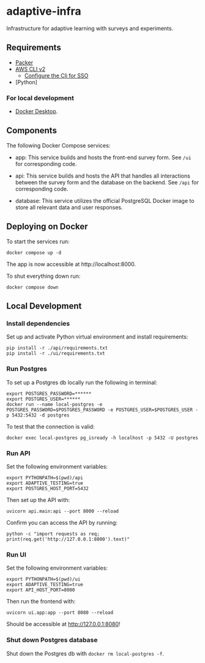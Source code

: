 # adaptive-infra
Infrastructure for adaptive learning with surveys and experiments.

## Requirements
- [Packer](https://developer.hashicorp.com/packer)
- [AWS CLI v2](https://docs.aws.amazon.com/cli/latest/userguide/getting-started-install.html)
    - [Configure the Cli for SSO](https://docs.aws.amazon.com/cli/latest/userguide/sso-configure-profile-token.html#sso-configure-profile-token-auto-sso)
- [Python]

### For local development

- [Docker Desktop](https://docs.docker.com/desktop/).

## Components
The following Docker Compose services:

- app:
    This service builds and hosts the front-end survey form. See
    `/ui` for corresponding code.

- api:
    This service builds and hosts the API that handles all interactions
    between the survey form and the database on the backend. See `/api`
    for corresponding code.

- database:
    This service utilizes the official PostgreSQL Docker image to store
    all relevant data and user responses.

## Deploying on Docker
To start the services run:
```shell
docker compose up -d
```

The app is now accessible at http://localhost:8000.

To shut everything down run:
```shell
docker compose down
```

## Local Development

### Install dependencies
Set up and activate Python virtual environment and install requirements:
```
pip install -r ./api/requirements.txt
pip install -r ./ui/requirements.txt
```

### Run Postgres
To set up a Postgres db locally run the following in terminal:
```
export POSTGRES_PASSWORD=******
export POSTGRES_USER=******
docker run --name local-postgres -e POSTGRES_PASSWORD=$POSTGRES_PASSWORD -e POSTGRES_USER=$POSTGRES_USER -p 5432:5432 -d postgres
```

To test that the connection is valid:
```
docker exec local-postgres pg_isready -h localhost -p 5432 -U postgres
```

### Run API
Set the following environment variables:
```
export PYTHONPATH=$(pwd)/api
export ADAPTIVE_TESTING=true
export POSTGRES_HOST_PORT=5432
```

Then set up the API with:
```
uvicorn api.main:api --port 8000 --reload
```

Confirm you can access the API by running:
```
python -c "import requests as req; print(req.get('http://127.0.0.1:8000').text)"
```

### Run UI
Set the following environment variables:
```
export PYTHONPATH=$(pwd)/ui
export ADAPTIVE_TESTING=true
export API_HOST_PORT=8000
```

Then run the frontend with:
```
uvicorn ui.app:app --port 8080 --reload
```

Should be accessible at http://127.0.0.1:8080!

### Shut down Postgres database
Shut down the Postgres db with `docker rm local-postgres -f`.